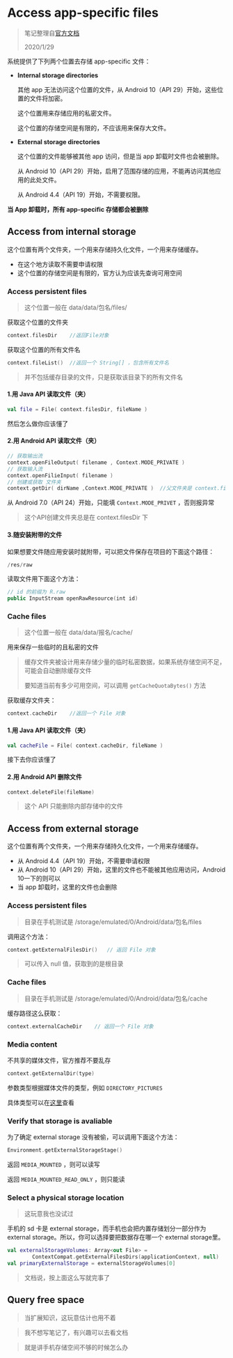 # Access app-specific files

> 笔记整理自[官方文档](https://developer.android.com/training/data-storage/app-specific#kotlin)
>
> 2020/1/29

系统提供了下列两个位置去存储 app-specific 文件：

* **Internal storage directories**

    其他 app 无法访问这个位置的文件，从 Android 10（API 29）开始，这些位置的文件将加密。

    这个位置用来存储应用的私密文件。

    这个位置的存储空间是有限的，不应该用来保存大文件。

* **External storage directories**

    这个位置的文件能够被其他 app 访问，但是当 app 卸载时文件也会被删除。
    
    从 Android 10（API 29）开始，启用了范围存储的应用，不能再访问其他应用的此处文件。
    
    从 Android 4.4（API 19）开始，不需要权限。

**当 App 卸载时，所有 app-specific 存储都会被删除**

## Access from internal storage

这个位置有两个文件夹，一个用来存储持久化文件，一个用来存储缓存。

* 在这个地方读取不需要申请权限
* 这个位置的存储空间是有限的，官方认为应该先查询可用空间

### Access persistent files

> 这个位置一般在 data/data/包名/files/

 获取这个位置的文件夹

```kotlin
context.filesDir	//返回File对象
```

获取这个位置的所有文件名

```kotlin
context.fileList()	//返回一个 String[] ，包含所有文件名
```

> 并不包括缓存目录的文件，只是获取该目录下的所有文件名

#### 1.用 Java API 读取文件（夹）

```kotlin
val file = File( context.filesDir, fileName )
```

然后怎么做你应该懂了

#### 2.用 Android API 读取文件（夹）

```kotlin
// 获取输出流
context.openFileOutput( filename , Context.MODE_PRIVATE )
// 获取输入流
context.openFilieInput( filename )
// 创建或获取 文件夹
context.getDir( dirName ,Context.MODE_PRIVATE )  //父文件夹是 context.filesDir
```

从 Android 7.0（API 24）开始，只能填 `Context.MODE_PRIVET` ，否则报异常

> 这个API创建文件夹总是在 context.filesDir 下

#### 3.随安装附带的文件

如果想要文件随应用安装时就附带，可以把文件保存在项目的下面这个路径：

```kotlin
/res/raw
```

读取文件用下面这个方法：

```kotlin
// id 的前缀为 R.raw
public InputStream openRawResource(int id)
```



### Cache files

> 这个位置一般在 data/data/报名/cache/

用来保存一些临时的且私密的文件

> 缓存文件夹被设计用来存储少量的临时私密数据，如果系统存储空间不足，可能会自动删除缓存文件
>
> 要知道当前有多少可用空间，可以调用 `getCacheQuotaBytes()` 方法

获取缓存文件夹：

```kotlin
context.cacheDir	//返回一个 File 对象
```

#### 1.用 Java API 读取文件（夹）

```kotlin
val cacheFile = File( context.cacheDir, fileName )
```

接下去你应该懂了

#### 2.用 Android API 删除文件

```kotlin
context.deleteFile(fileName)
```

> 这个 API 只能删除内部存储中的文件



## Access from external storage

这个位置有两个文件夹，一个用来存储持久化文件，一个用来存储缓存。

* 从 Android 4.4（API 19）开始，不需要申请权限
* 从 Android 10（API 29）开始，这里的文件也不能被其他应用访问，Android 10一下的则可以
* 当 app 卸载时，这里的文件也会删除



### Access persistent files

> 目录在手机测试是 /storage/emulated/0/Android/data/包名/files

调用这个方法：

```kotlin
context.getExternalFilesDir()	// 返回 File 对象
```

> 可以传入 null 值，获取到的是根目录



### Cache files

> 目录在手机测试是 /storage/emulated/0/Android/data/包名/cache

缓存路径这么获取：

```kotlin
context.externalCacheDir	// 返回一个 File 对象
```



### Media content

不共享的媒体文件，官方推荐不要乱存

```kotlin
context.getExternalDir(type)
```

参数类型根据媒体文件的类型，例如 `DIRECTORY_PICTURES`

具体类型可以在[这里](https://developer.android.com/reference/android/os/Environment#fields)查看



### Verify that storage is avaliable

为了确定 external storage 没有被偷，可以调用下面这个方法：

```kotlin
Environment.getExternalStorageStage()
```

返回 `MEDIA_MOUNTED` ，则可以读写

返回 `MEDIA_MOUNTED_READ_ONLY` ，则只能读



### Select a physical storage location

> 这玩意我也没试过

手机的 sd 卡是 external storage，而手机也会把内置存储划分一部分作为 external storage。所以，你可以选择要把数据存在哪一个 external storage里。

```kotlin
val externalStorageVolumes: Array<out File> =
        ContextCompat.getExternalFilesDirs(applicationContext, null)
val primaryExternalStorage = externalStorageVolumes[0]
```

> 文档说，按上面这么写就完事了



## Query free space

> 当扩展知识，这玩意估计也用不着

> 我不想写笔记了，有兴趣可以去看文档

> 就是讲手机存储空间不够的时候怎么办
